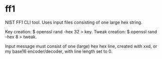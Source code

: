 # ff1
NIST FF1 CLI tool. Uses input files consisting of one large hex string.

Key creation: $ openssl rand -hex 32 > key.
Tweak creation: $ openssl rand -hex 8 > tweak.

Input message must consist of one (large) hex hex line, created with xxd,
or my base16 encoder/decoder, with line length set to 0.
